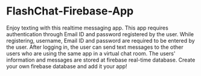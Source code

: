 # FlashChat-Firebase-App
Enjoy texting with this realtime messaging app.
This app requires authentication through Email ID and password registered by the user.
While registering, username, Email ID and password are required to be entered by the user.
After logging in, the user can send text messages to the other users who are using the same app in a virtual chat room.
The users' information and messages are stored at firebase real-time database.
Create your own firebase database and add it your app!
